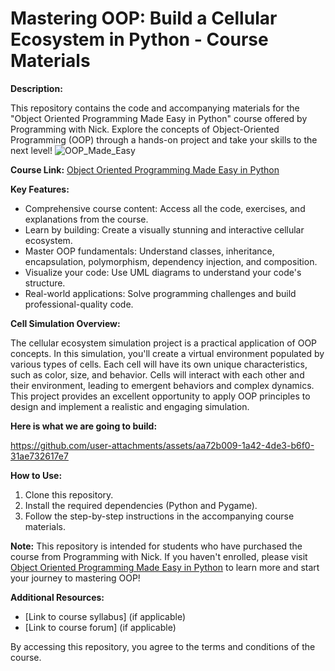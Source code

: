 # Mastering OOP: Build a Cellular Ecosystem in Python - Course Materials

**Description:**

This repository contains the code and accompanying materials for the "Object Oriented Programming Made Easy in Python" course offered by Programming with Nick. Explore the concepts of Object-Oriented Programming (OOP) through a hands-on project and take your skills to the next level!
![OOP_Made_Easy](https://github.com/user-attachments/assets/e27bacb4-6b33-47cb-a9ec-6c0d4b14dca0)


**Course Link:**  [Object Oriented Programming Made Easy in Python](https://programming-with-nick.thinkific.com/courses/Object-20Oriented%20Programming%20with%20Python)

**Key Features:**

* Comprehensive course content: Access all the code, exercises, and explanations from the course.
* Learn by building: Create a visually stunning and interactive cellular ecosystem.
* Master OOP fundamentals: Understand classes, inheritance, encapsulation, polymorphism, dependency injection, and composition.
* Visualize your code: Use UML diagrams to understand your code's structure.
* Real-world applications: Solve programming challenges and build professional-quality code.

**Cell Simulation Overview:**

The cellular ecosystem simulation project is a practical application of OOP concepts. In this simulation, you'll create a virtual environment populated by various types of cells. Each cell will have its own unique characteristics, such as color, size, and behavior. Cells will interact with each other and their environment, leading to emergent behaviors and complex dynamics. This project provides an excellent opportunity to apply OOP principles to design and implement a realistic and engaging simulation.

**Here is what we are going to build:**

https://github.com/user-attachments/assets/aa72b009-1a42-4de3-b6f0-31ae732617e7


**How to Use:**

1. Clone this repository.
2. Install the required dependencies (Python and Pygame).
3. Follow the step-by-step instructions in the accompanying course materials.

**Note:** This repository is intended for students who have purchased the course from Programming with Nick. If you haven't enrolled, please visit [Object Oriented Programming Made Easy in Python](https://programming-with-nick.thinkific.com/courses/Object-20Oriented%20Programming%20with%20Python) to learn more and start your journey to mastering OOP!

**Additional Resources:**

* [Link to course syllabus] (if applicable)
* [Link to course forum] (if applicable)

By accessing this repository, you agree to the terms and conditions of the course.
